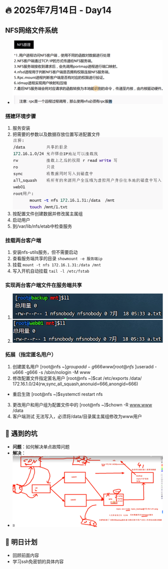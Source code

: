# 🔥 2025年7月14日 - Day14
## NFS网络文件系统 
* ![NFS原理](https://github.com/YJUNO6/cloud-devops-learning/blob/main/0_%E6%88%90%E9%95%BF%E6%97%A5%E8%AE%B0/20250714_Day14/screenshot/%E5%B1%8F%E5%B9%95%E6%88%AA%E5%9B%BE%202025-07-17%20165955.png)
### 搭建环境步骤
1. 服务安装
2. 把需要的参数以及数据存放位置写进配置文件 ![配置参数](https://github.com/YJUNO6/cloud-devops-learning/blob/main/0_%E6%88%90%E9%95%BF%E6%97%A5%E8%AE%B0/20250714_Day14/screenshot/%E5%B1%8F%E5%B9%95%E6%88%AA%E5%9B%BE%202025-07-17%20175310.png)
3. 按配置文件创建数据并修改属主属组
4. 启动用户
5. 到/var/lib/nfs/etab中检查服务

### 挂载两台客户端
1. 安装nfs-utils服务，但不需要启动
2. 查看服务端共享的目录 `showmount -e 服务端ip`
3. 挂载 `mount -t nfs 172.16.1.31:/data /mnt`
4. 写入开机自动挂载 `tail -l /etc/fstab`

### 实现两台客户端文件在服务端共享
1. ![结果](https://github.com/YJUNO6/cloud-devops-learning/blob/main/0_%E6%88%90%E9%95%BF%E6%97%A5%E8%AE%B0/20250714_Day14/screenshot/%E5%B1%8F%E5%B9%95%E6%88%AA%E5%9B%BE%202025-07-17%20214017.png)
2. ![结果](https://github.com/YJUNO6/cloud-devops-learning/blob/main/0_%E6%88%90%E9%95%BF%E6%97%A5%E8%AE%B0/20250714_Day14/screenshot/%E5%B1%8F%E5%B9%95%E6%88%AA%E5%9B%BE%202025-07-17%20214039.png)

### 拓展（指定匿名用户）
1. 创建匿名用户
[root@nfs ~]$groupadd -g666 www
[root@nfs ~]$useradd -u666 -g666 -s /sbin/nologin -M www
2. 修改配置文件指定匿名用户
[root@nfs ~]$cat /etc/exports
/data/ 172.16.1.0/24(rw,sync,all_squash,anonuid=666,anongid=666)
* 重启生效
[root@nfs ~]$systemctl restart nfs
3. 更改用户和用户组为配置文件中的
[root@nfs ~]$chown -R www.www /data
4. 客户端测试
无法写入，必须将/data/目录属主属组修改为www用户

## 🐞 遇到的坑
- **问题**：如何解决单点故障问题
- **解决**：
- ![理论实现图](https://github.com/YJUNO6/cloud-devops-learning/blob/main/0_%E6%88%90%E9%95%BF%E6%97%A5%E8%AE%B0/20250714_Day14/screenshot/%E5%B1%8F%E5%B9%95%E6%88%AA%E5%9B%BE%202025-07-17%20225525.png)

## 📌 明日计划
* 回顾前面内容
* 学习ssh免密钥的具体内容
